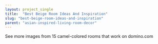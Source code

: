 ```yaml
---
layout: project_single
title:  "Best Beige Room Ideas And Inspiration"
slug: "best-beige-room-ideas-and-inspiration"
parent: "asian-inspired-living-room-decor"
---
```

See more images from 15 camel-colored rooms that work on domino.com